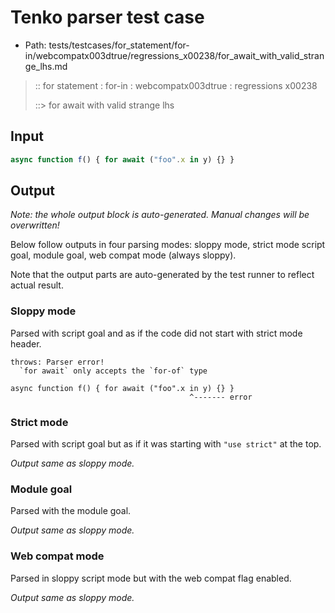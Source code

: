 # Tenko parser test case

- Path: tests/testcases/for_statement/for-in/webcompatx003dtrue/regressions_x00238/for_await_with_valid_strange_lhs.md

> :: for statement : for-in : webcompatx003dtrue : regressions x00238
>
> ::> for await with valid strange lhs

## Input

`````js
async function f() { for await ("foo".x in y) {} }
`````

## Output

_Note: the whole output block is auto-generated. Manual changes will be overwritten!_

Below follow outputs in four parsing modes: sloppy mode, strict mode script goal, module goal, web compat mode (always sloppy).

Note that the output parts are auto-generated by the test runner to reflect actual result.

### Sloppy mode

Parsed with script goal and as if the code did not start with strict mode header.

`````
throws: Parser error!
  `for await` only accepts the `for-of` type

async function f() { for await ("foo".x in y) {} }
                                        ^------- error
`````

### Strict mode

Parsed with script goal but as if it was starting with `"use strict"` at the top.

_Output same as sloppy mode._

### Module goal

Parsed with the module goal.

_Output same as sloppy mode._

### Web compat mode

Parsed in sloppy script mode but with the web compat flag enabled.

_Output same as sloppy mode._
